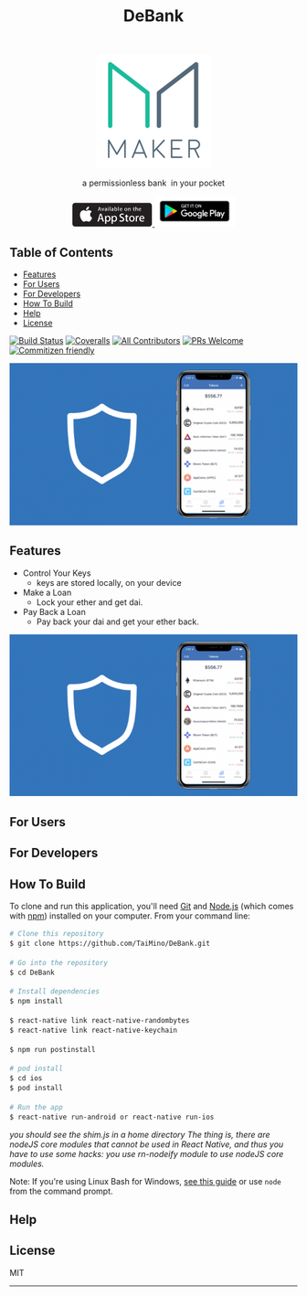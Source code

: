 <h1 align="center"> DeBank </h1> <br>
<p align="center">
  <a href="#"><img src="./assets/sample_img2.jpg" width="200"></a>
</p>

<p align="center">
  a permissionless bank  in your pocket
</p>

<p align="center">
  <a href="https://itunes.apple.com/us/app/gitpoint/id1251245162?mt=8">
    <img alt="Download on the App Store" title="App Store" src="./assets/appstore_logo.png" width="140">
  </a>

  <a href="https://play.google.com/store/apps/details?id=com.gitpoint">
    <img alt="Get it on Google Play" title="Google Play" src="./assets/Download_on_GooglePlay.png" width="140">
  </a>
</p>

## Table of Contents

- [Features](#features)
- [For Users](#users)
- [For Developers](#developers)
- [How To Build](#how-to-build)
- [Help](#help)
- [License](#license)

[![Build Status](https://img.shields.io/travis/gitpoint/git-point.svg?style=flat-square)](https://travis-ci.org/gitpoint/git-point)
[![Coveralls](https://img.shields.io/coveralls/github/gitpoint/git-point.svg?style=flat-square)](https://coveralls.io/github/gitpoint/git-point)
[![All Contributors](https://img.shields.io/badge/all_contributors-73-orange.svg?style=flat-square)](./CONTRIBUTORS.md)
[![PRs Welcome](https://img.shields.io/badge/PRs-welcome-brightgreen.svg?style=flat-square)](http://makeapullrequest.com)
[![Commitizen friendly](https://img.shields.io/badge/commitizen-friendly-brightgreen.svg?style=flat-square)](http://commitizen.github.io/cz-cli/)

![screenshot](./assets/sample_img.png 'Screenshot')

## Features

- Control Your Keys
  - keys are stored locally, on your device
- Make a Loan
  - Lock your ether and get dai.
- Pay Back a Loan
  - Pay back your dai and get your ether back.

![screenshot](./assets/sample_img.png 'Screenshot')

## For Users

## For Developers

## How To Build

To clone and run this application, you'll need [Git](https://git-scm.com) and [Node.js](https://nodejs.org/en/download/) (which comes with [npm](http://npmjs.com)) installed on your computer. From your command line:

```bash
# Clone this repository
$ git clone https://github.com/TaiMino/DeBank.git

# Go into the repository
$ cd DeBank

# Install dependencies
$ npm install

$ react-native link react-native-randombytes
$ react-native link react-native-keychain

$ npm run postinstall

# pod install
$ cd ios
$ pod install

# Run the app
$ react-native run-android or react-native run-ios
```

_you should see the shim.js in a home directory
The thing is, there are nodeJS core modules that cannot be used in React Native, and thus you have to use some hacks: you use rn-nodeify module to use nodeJS core modules._

Note: If you're using Linux Bash for Windows, [see this guide](https://www.howtogeek.com/261575/how-to-run-graphical-linux-desktop-applications-from-windows-10s-bash-shell/) or use `node` from the command prompt.

## Help

## License

MIT

---

